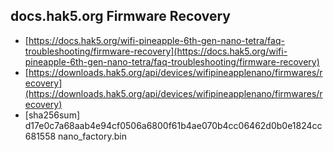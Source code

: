 ## docs.hak5.org Firmware Recovery

* [https://docs.hak5.org/wifi-pineapple-6th-gen-nano-tetra/faq-troubleshooting/firmware-recovery](https://docs.hak5.org/wifi-pineapple-6th-gen-nano-tetra/faq-troubleshooting/firmware-recovery)
* [https://downloads.hak5.org/api/devices/wifipineapplenano/firmwares/recovery](https://downloads.hak5.org/api/devices/wifipineapplenano/firmwares/recovery)
* [sha256sum] d17e0c7a68aab4e94cf0506a6800f61b4ae070b4cc06462d0b0e1824cc681558  nano_factory.bin
